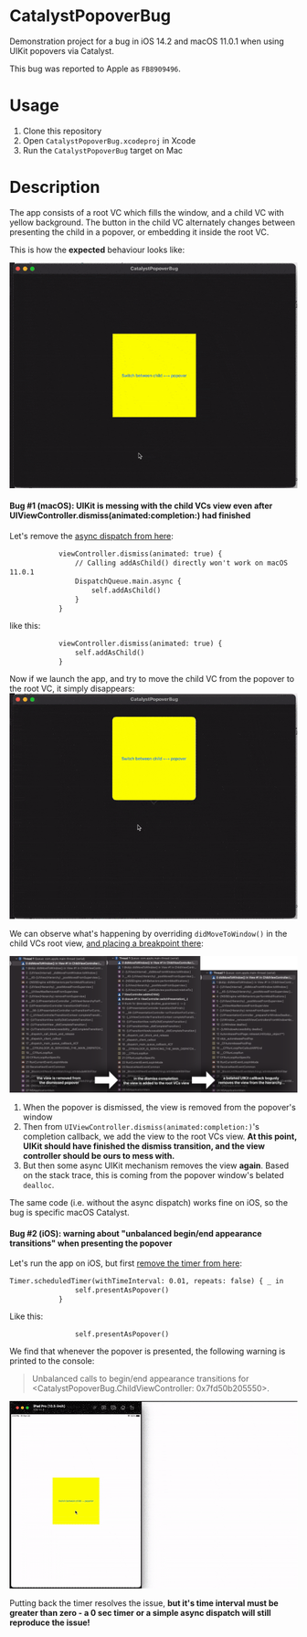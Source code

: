 # CatalystPopoverBug
Demonstration project for a bug in iOS 14.2 and macOS 11.0.1 when using UIKit popovers via Catalyst.

This bug was reported to Apple as `FB8909496`.

# Usage

1. Clone this repository
1. Open `CatalystPopoverBug.xcodeproj` in Xcode
1. Run the `CatalystPopoverBug` target on Mac

# Description

The app consists of a root VC which fills the window, and a child VC with yellow background. The button in the child VC alternately changes between presenting the child in a popover, or embedding it inside the root VC. 

This is how the **expected** behaviour looks like:

![correct behaviour](correct%20behaviour.gif)

#### Bug #1 (macOS): UIKit is messing with the child VCs view even after UIViewController.dismiss(animated:completion:) had finished

Let's remove the [async dispatch from here](CatalystPopoverBug/ViewController.swift#L73):
```
            viewController.dismiss(animated: true) {
                // Calling addAsChild() directly won't work on macOS 11.0.1
                DispatchQueue.main.async {
                    self.addAsChild()
                }
            }
```
like this:
```
            viewController.dismiss(animated: true) {
                self.addAsChild()
            }
```
Now if we launch the app, and try to move the child VC from the popover to the root VC, it simply disappears:
![child disappears](child%20disappears.gif)

We can observe what's happening by overriding `didMoveToWindow()` in the child VCs root view, [and placing a breakpoint there](CatalystPopoverBug/ViewController.swift#L33):

![stacktraces](stacktraces.png)

1. When the popover is dismissed, the view is removed from the popover's window
1. Then from `UIViewController.dismiss(animated:completion:)`'s completion callback, we add the view to the root VCs view. **At this point, UIKit should have finished the dismiss transition, and the view controller should be ours to mess with.**
1. But then some async UIKit mechanism removes the view **again**. Based on the stack trace, this is coming from the popover window's belated `dealloc`.

The same code (i.e. without the async dispatch) works fine on iOS, so the bug is specific macOS Catalyst.

#### Bug #2 (iOS): warning about "unbalanced begin/end appearance transitions" when presenting the popover

Let's run the app on iOS, but first [remove the timer from here](CatalystPopoverBug/ViewController.swift#L83):
```
Timer.scheduledTimer(withTimeInterval: 0.01, repeats: false) { _ in
                self.presentAsPopover()
            }
```
Like this:
```
                self.presentAsPopover()
```
We find that whenever the popover is presented, the following warning is printed to the console:

>Unbalanced calls to begin/end appearance transitions for <CatalystPopoverBug.ChildViewController: 0x7fd50b205550>.

![unbalanced begin end](unbalanced%20begin%20end.gif)

Putting back the timer resolves the issue, **but it's time interval must be greater than zero - a 0 sec timer or a simple async dispatch will still reproduce the issue!**
